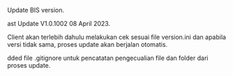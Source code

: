 Update BIS version.

ast Update V1.0.1002 08 April 2023.

Client akan terlebih dahulu melakukan cek sesuai file version.ini dan apabila versi tidak sama, proses update akan berjalan otomatis.

dded file .gitignore untuk pencatatan pengecualian file dan folder dari proses update.

